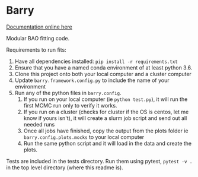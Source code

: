 # Barry

[Documentation online here](https://barry.readthedocs.io/en/latest/)

Modular BAO fitting code.

Requirements to run fits:

1. Have all dependencies installed: `pip install -r requirements.txt`
2. Ensure that you have a named conda environment of at least python 3.6.
3. Clone this project onto both your local computer and a cluster computer
4. Update `barry.framework.config.py` to include the name of your environment
5. Run any of the python files in `barry.config`.
    1. If you run on your local computer (ie `python test.py`), it will run the first MCMC run only to verify it works.
    2. If you run on a cluster (checks for cluster if the OS is centos, let me know if yours isn't), it will create a slurm job script and send out all needed runs
    3. Once all jobs have finished, copy the output from the plots folder ie `barry.config.plots.mocks` to your local computer
    4. Run the same python script and it will load in the data and create the plots.
    
Tests are included in the tests directory. Run them using pytest, `pytest -v .` in the top level directory (where this readme is).